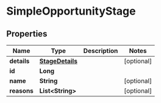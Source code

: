 
# SimpleOpportunityStage

## Properties
Name | Type | Description | Notes
------------ | ------------- | ------------- | -------------
**details** | [**StageDetails**](StageDetails.md) |  |  [optional]
**id** | **Long** |  | 
**name** | **String** |  |  [optional]
**reasons** | **List&lt;String&gt;** |  |  [optional]



